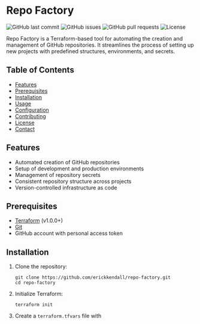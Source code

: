 # Repo Factory

![GitHub last commit](https://img.shields.io/github/last-commit/erickkendall/repo-factory)
![GitHub issues](https://img.shields.io/github/issues/erickkendall/repo-factory)
![GitHub pull requests](https://img.shields.io/github/issues-pr/erickkendall/repo-factory)
![License](https://img.shields.io/github/license/erickkendall/repo-factory)

Repo Factory is a Terraform-based tool for automating the creation and management of GitHub repositories. It streamlines the process of setting up new projects with predefined structures, environments, and secrets.

## Table of Contents

- [Features](#features)
- [Prerequisites](#prerequisites)
- [Installation](#installation)
- [Usage](#usage)
- [Configuration](#configuration)
- [Contributing](#contributing)
- [License](#license)
- [Contact](#contact)

## Features

- Automated creation of GitHub repositories
- Setup of development and production environments
- Management of repository secrets
- Consistent repository structure across projects
- Version-controlled infrastructure as code

## Prerequisites

- [Terraform](https://www.terraform.io/downloads.html) (v1.0.0+)
- [Git](https://git-scm.com/downloads)
- GitHub account with personal access token

## Installation

1. Clone the repository:
   ```
   git clone https://github.com/erickkendall/repo-factory.git
   cd repo-factory
   ```

2. Initialize Terraform:
   ```
   terraform init
   ```

3. Create a `terraform.tfvars` file with 